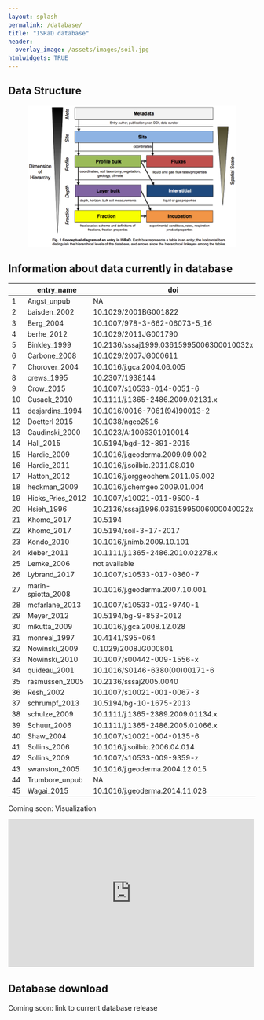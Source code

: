 ```yaml
---
layout: splash
permalink: /database/
title: "ISRaD database"
header:
  overlay_image: /assets/images/soil.jpg
htmlwidgets: TRUE
---
```


## Data Structure

<figure>
	<img src="https://github.com/International-Soil-Radiocarbon-Database/ISRaD/raw/master/assets/images/structure_new.png">
</figure>

## Information about data currently in database

|    | entry_name         | doi                                     | metadata | site | profile | flux | layer | interstitial | fraction | incubation |
|----|--------------------|-----------------------------------------|----------|------|---------|------|-------|--------------|----------|------------|
| 1  | Angst_unpub        | NA                                      | 1        | 1    | 37      | 0    | 37    | 37           | 333      | 37         |
| 2  | baisden_2002       | 10.1029/2001BG001822                    | 1        | 4    | 8       | 0    | 25    | 0            | 90       | 0          |
| 3  | Berg_2004          | 10.1007/978-3-662-06073-5_16            | 1        | 1    | 1       | 5    | 0     | 0            | 0        | 0          |
| 4  | berhe_2012         | 10.1029/2011JG001790                    | 1        | 1    | 18      | 0    | 126   | 0            | 378      | 0          |
| 5  | Binkley_1999       | 10.2136/sssaj1999.03615995006300010032x | 1        | 1    | 2       | 0    | 6     | 0            | 0        | 0          |
| 6  | Carbone_2008       | 10.1029/2007JG000611                    | 1        | 1    | 2       | 0    | 3     | 0            | 0        | 3          |
| 7  | Chorover_2004      | 10.1016/j.gca.2004.06.005               | 1        | 6    | 6       | 0    | 12    | 0            | 0        | 0          |
| 8  | crews_1995         | 10.2307/1938144                         | 1        | 6    | 6       | 0    | 6     | 0            | 0        | 0          |
| 9  | Crow_2015          | 10.1007/s10533-014-0051-6               | 1        | 1    | 3       | 0    | 3     | 0            | 29       | 0          |
| 10 | Cusack_2010        | 10.1111/j.1365-2486.2009.02131.x        | 1        | 2    | 17      | 0    | 17    | 0            | 0        | 14         |
| 11 | desjardins_1994    | 10.1016/0016-7061(94)90013-2            | 1        | 1    | 2       | 0    | 8     | 0            | 48       | 0          |
| 12 | Doetterl 2015      | 10.1038/ngeo2516                        | 1        | 24   | 24      | 0    | 24    | 0            | 0        | 24         |
| 13 | Gaudinski_2000     | 10.1023/A:1006301010014                 | 1        | 1    | 1       | 0    | 6     | 0            | 17       | 0          |
| 14 | Hall_2015          | 10.5194/bgd-12-891-2015                 | 1        | 1    | 15      | 0    | 30    | 0            | 30       | 0          |
| 15 | Hardie_2009        | 10.1016/j.geoderma.2009.09.002          | 1        | 1    | 2       | 11   | 0     | 0            | 0        | 0          |
| 16 | Hardie_2011        | 10.1016/j.soilbio.2011.08.010           | 1        | 1    | 1       | 0    | 3     | 0            | 0        | 9          |
| 17 | Hatton_2012        | 10.1016/j.orggeochem.2011.05.002        | 1        | 2    | 4       | 0    | 4     | 0            | 28       | 0          |
| 18 | heckman_2009       | 10.1016/j.chemgeo.2009.01.004           | 1        | 4    | 12      | 0    | 61    | 0            | 177      | 0          |
| 19 | Hicks_Pries_2012   | 10.1007/s10021-011-9500-4               | 1        | 1    | 18      | 0    | 153   | 0            | 0        | 0          |
| 20 | Hsieh_1996         | 10.2136/sssaj1996.03615995006000040022x | 1        | 1    | 8       | 0    | 8     | 0            | 0        | 2          |
| 21 | Khomo_2017         | 10.5194                                 | 1        | 13   | 16      | 0    | 151   | 0            | 169      | 151        |
| 22 | Khomo_2017         | 10.5194/soil-3-17-2017                  | 1        | 13   | 16      | 0    | 83    | 0            | 169      | 0          |
| 23 | Kondo_2010         | 10.1016/j.nimb.2009.10.101              | 1        | 1    | 1       | 0    | 2     | 0            | 12       | 0          |
| 24 | kleber_2011        | 10.1111/j.1365-2486.2010.02278.x        | 1        | 3    | 3       | 0    | 3     | 0            | 3        | 0          |
| 25 | Lemke_2006         | not available                           | 1        | 1    | 14      | 8    | 25    | 2            | 48       | 7          |
| 26 | Lybrand_2017       | 10.1007/s10533-017-0360-7               | 1        | 1    | 9       | 0    | 16    | 0            | 48       | 0          |
| 27 | marin-spiotta_2008 | 10.1016/j.geoderma.2007.10.001          | 1        | 1    | 6       | 0    | 6     | 0            | 18       | 0          |
| 28 | mcfarlane_2013     | 10.1007/s10533-012-9740-1               | 1        | 5    | 5       | 0    | 10    | 0            | 30       | 0          |
| 29 | Meyer_2012         | 10.5194/bg-9-853-2012                   | 1        | 2    | 6       | 0    | 6     | 0            | 30       | 0          |
| 30 | mikutta_2009       | 10.1016/j.gca.2008.12.028               | 1        | 6    | 6       | 0    | 12    | 0            | 12       | 0          |
| 31 | monreal_1997       | 10.4141/S95-064                         | 1        | 1    | 2       | 0    | 6     | 0            | 18       | 0          |
| 32 | Nowinski_2009      | 0.1029/2008JG000801                     | 1        | 2    | 18      | 0    | 54    | 0            | 162      | 54         |
| 33 | Nowinski_2010      | 10.1007/s00442-009-1556-x               | 1        | 1    | 13      | 0    | 23    | 0            | 0        | 23         |
| 34 | quideau_2001       | 10.1016/S0146-6380(00)00171-6           | 1        | 1    | 2       | 0    | 2     | 0            | 8        | 0          |
| 35 | rasmussen_2005     | 10.2136/sssaj2005.0040                  | 1        | 1    | 2       | 0    | 17    | 0            | 18       | 0          |
| 36 | Resh_2002          | 10.1007/s10021-001-0067-3               | 1        | 4    | 13      | 0    | 48    | 0            | 0        | 0          |
| 37 | schrumpf_2013      | 10.5194/bg-10-1675-2013                 | 1        | 12   | 12      | 0    | 78    | 0            | 225      | 0          |
| 38 | schulze_2009       | 10.1111/j.1365-2389.2009.01134.x        | 1        | 1    | 4       | 0    | 28    | 0            | 45       | 0          |
| 39 | Schuur_2006        | 10.1111/j.1365-2486.2005.01066.x        | 1        | 3    | 10      | 5    | 13    | 0            | 0        | 7          |
| 40 | Shaw_2004          | 10.1007/s10021-004-0135-6               | 1        | 1    | 1       | 0    | 4     | 0            | 0        | 0          |
| 41 | Sollins_2006       | 10.1016/j.soilbio.2006.04.014           | 1        | 1    | 1       | 0    | 1     | 0            | 6        | 0          |
| 42 | Sollins_2009       | 10.1007/s10533-009-9359-z               | 1        | 4    | 4       | 0    | 4     | 0            | 29       | 0          |
| 43 | swanston_2005      | 10.1016/j.geoderma.2004.12.015          | 1        | 1    | 2       | 0    | 4     | 0            | 12       | 0          |
| 44 | Trumbore_unpub     | NA                                      | 1        | 6    | 23      | 0    | 135   | 0            | 232      | 30         |
| 45 | Wagai_2015         | 10.1016/j.geoderma.2014.11.028          | 1        | 1    | 1       | 0    | 1     | 0            | 19       | 0          |

Coming soon: Visualization

<embed src="http://rpubs.com/greymonroe/mtcars" style="width:500px; height: 300px;">

## Database download

Coming soon: link to current database release

